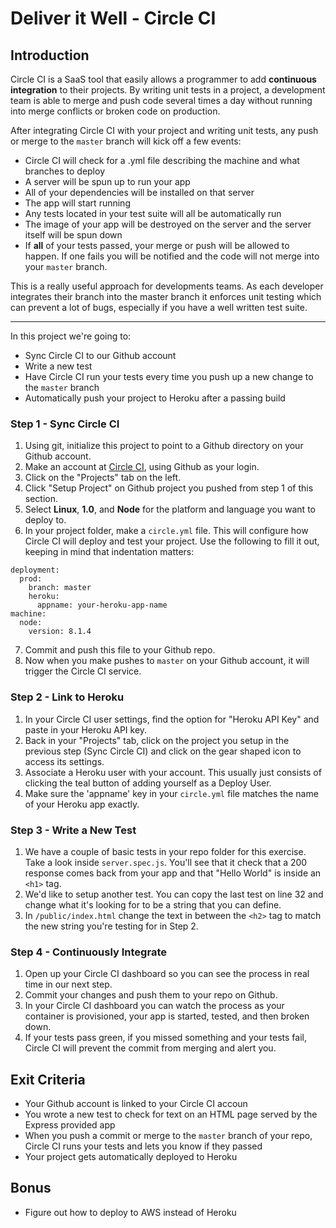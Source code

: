 # Deliver it Well - Circle CI
 
## Introduction

Circle CI is a SaaS tool that easily allows a programmer to add **continuous integration** to their projects. By writing unit tests in a project, a development team is able to merge and push code several times a day without running into merge conflicts or broken code on production.

After integrating Circle CI with your project and writing unit tests, any push or merge to the `master` branch will kick off a few events:

- Circle CI will check for a .yml file describing the machine and what branches to deploy
- A server will be spun up to run your app
- All of your dependencies will be installed on that server
- The app will start running
- Any tests located in your test suite will all be automatically run
- The image of your app will be destroyed on the server and the server itself will be spun down
- If **all** of your tests passed, your merge or push will be allowed to happen. If one fails you will be notified and the code will not merge into your `master` branch.

This is a really useful approach for developments teams. As each developer integrates their branch into the master branch it enforces unit testing which can prevent a lot of bugs, especially if you have a well written test suite.

----

In this project we're going to:
 - Sync Circle CI to our Github account
 - Write a new test
 - Have Circle CI run your tests every time you push up a new change to the `master` branch
 - Automatically push your project to Heroku after a passing build


### Step 1 - Sync Circle CI
1. Using git, initialize this project to point to a Github directory on your Github account.
2. Make an account at [Circle CI](https://circleci.com), using Github as your login.
3. Click on the "Projects" tab on the left.
4. Click "Setup Project" on Github project you pushed from step 1 of this section.
5. Select **Linux**, **1.0**, and **Node** for the platform and language you want to deploy to.
6. In your project folder, make a `circle.yml` file. This will configure how Circle CI will deploy and test your project. Use the following to fill it out, keeping in mind that indentation matters:
```
deployment:
  prod:
    branch: master
    heroku:
      appname: your-heroku-app-name
machine:
  node:
    version: 8.1.4
```


7. Commit and push this file to your Github repo.
8. Now when you make pushes to `master` on your Github account, it will trigger the Circle CI service.

### Step 2 - Link to Heroku
1. In your Circle CI user settings, find the option for "Heroku API Key" and paste in your Heroku API key.
2. Back in your "Projects" tab, click on the project you setup in the previous step (Sync Circle CI) and click on the gear shaped icon to access its settings.
3. Associate a Heroku user with your account. This usually just consists of clicking the teal button of adding yourself as a Deploy User.
4. Make sure the 'appname' key in your `circle.yml` file matches the name of your Heroku app exactly.

### Step 3 - Write a New Test
1. We have a couple of basic tests in your repo folder for this exercise. Take a look inside `server.spec.js`. You'll see that it check that a 200 response comes back from your app and that "Hello World" is inside an `<h1>` tag.
2. We'd like to setup another test. You can copy the last test on line 32 and change what it's looking for to be a string that you can define.
3. In `/public/index.html` change the text in between the `<h2>` tag to match the new string you're testing for in Step 2.

### Step 4 - Continuously Integrate
1. Open up your Circle CI dashboard so you can see the process in real time in our next step.
2. Commit your changes and push them to your repo on Github.
3. In your Circle CI dashboard you can watch the process as your container is provisioned, your app is started, tested, and then broken down.
4. If your tests pass green, if you missed something and your tests fail, Circle CI will prevent the commit from merging and alert you.

## Exit Criteria
- Your Github account is linked to your Circle CI accoun
- You wrote a new test to check for text on an HTML page served by the Express provided app
- When you push a commit or merge to the `master` branch of your repo, Circle CI runs your tests and lets you know if they passed
- Your project gets automatically deployed to Heroku

## Bonus
- Figure out how to deploy to AWS instead of Heroku
